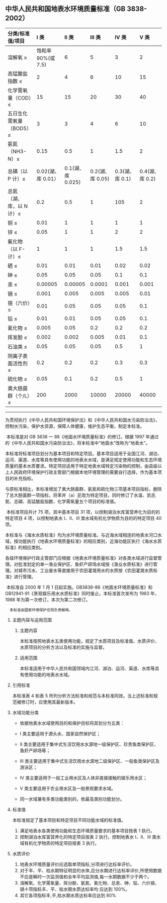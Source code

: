 ## 中华人民共和国地表水环境质量标准（GB 3838-2002）

| 分类/标准值/项目         | Ⅰ 类               | Ⅱ 类              | Ⅲ 类             | Ⅳ 类            | Ⅴ 类            |
| :----------------------- | :----------------- | :---------------- | :--------------- | :-------------- | :-------------- |
| 溶解氧 ≥                 | 饱和率 90%(或 7.5) | 6                 | 5                | 3               | 2               |
| 高锰酸盐指数 ≤           | 2                  | 4                 | 6                | 10              | 15              |
| 化学需氧量（COD）≤       | 15                 | 15                | 20               | 30              | 40              |
| 五日生化需氧量（BOD5）≤  | 3                  | 3                 | 4                | 6               | 10              |
| 氨氮（NH3-N）≤           | 0.15               | 0.5               | 1                | 1.5             | 2               |
| 总磷（以 P 计）≤         | 0.02(湖、库 0.01） | 0.1(湖、库 0.025) | 0.2(湖、库 0.05) | 0.3(湖、库 0.1) | 0.4(湖、库 0.2) |
| 总氮（湖、库，以 N 计）≤ | 0.2                | 0.5               | 1                | 105             | 2               |
| 铜 ≤                     | 0.01               | 1                 | 1                | 1               | 1               |
| 锌 ≤                     | 0.05               | 1                 | 1                | 2               | 2               |
| 氟化物（以 F-计）≤       | 1                  | 1                 | 1                | 1.5             | 1.5             |
| 硒 ≤                     | 0.01               | 0.01              | 0.01             | 0.02            | 0.02            |
| 砷 ≤                     | 0.05               | 0.05              | 0.05             | 0.1             | 0.1             |
| 汞 ≤                     | 0.00005            | 0.00005           | 0.0001           | 0.001           | 0.001           |
| 镉 ≤                     | 0.001              | 0.005             | 0.005            | 0.005           | 0.01            |
| 铬（六价）≤              | 0.01               | 0.05              | 0.05             | 0.05            | 0.1             |
| 铅 ≤                     | 0.01               | 0.01              | 0.05             | 0.05            | 0.1             |
| 氰化物 ≤                 | 0.005              | 0.05              | 0.2              | 0.2             | 0.2             |
| 挥发酚 ≤                 | 0.002              | 0.002             | 0.005            | 0.01            | 0.1             |
| 石油类 ≤                 | 0.05               | 0.05              | 0.05             | 0.5             | 1               |
| 阴离子表面活性剂 ≤       | 0.2                | 0.2               | 0.2              | 0.3             | 0.3             |
| 硫化物 ≤                 | 0.05               | 0.1               | 0.2              | 0.5             | 1               |
| 粪大肠菌群（个/L）≤      | 200                | 2000              | 10000            | 20000           | 40000           |

---

​ 为贯彻执行《中华人民共和国环境保护法》和《中华人民共和国水污染防治法》，控制水污染，保护水资源，保障人体健康，维护生态平衡，制定本标准。

​ 本标准是对 GB 3838 一 88《地面水环境质量标准》的修订。根据 1997 年通过的《中华人民共和国水污染防治法》，将本标准中“地面水”改称为“地表水”。

​ 本标准将标准项目划分为基本项目和特定项目。基本项目适用于全国江河、湖泊、运河、渠道、水库等具有使用功能的地表水水域，是满足规定使用功能和生态环境质量的基本水质要求。特定项目适用于特定地表水域特定污染物的控制，由县级以上人民政府环境保护行政主管部门根据本地环境管理的需要自行选择，作为基本项目的补充指标。

​ 与原标准相比，本标准增加了粪大肠菌群、氨氮和硫化物三项基本项目指标，删除了总大肠菌群一项指标，将苯并（a）芘改为特定项目，同时修订了水温、凯氏氮、总磷、高锰酸盐指数、化学需氧量五个项目的标准值。

​ 本标准项目共计 75 项，其中基本项目 31 项，以控制湖泊水库富营养化为目的的特定项目 4 项，以控制地表水 I、II、III 类水域有机化学物质为目的的特定项目 40 项。

​ 本标准与《海水水质标准》均为水环境质量标准。与近海水域相连的地表水河口水域，按功能执行《地表水环境质量标准》的相应类别，近海功能区执行《海水水质标准》的相应类别。

​ 各级环境保护行政主管部门应根据《地表水环境质量标准》对各类水域进行监督管理。对批准划定的单一渔业保护区、鱼虾产卵场水域按《渔业水质标准》进行管理。对城市污水、工业废水等直接用于农田灌溉用水的水质按《农田灌溉水质标准》进行管理。

​ 本标准自 2000 年 1 月 1 日起实施。GB3838-88《地面水环境质量标准》和 GB12941-91《景观娱乐用水水质标准》同时废止。本标准首次发布为 1983 年，1988 年为第一次修订，本次为第二次修订。

      本标准由国家环境保护总局负责解释。

1. 主题内容与运用范围

   1. 主题内容

      本标准按照地表水五类使用功能，规定了水质项目及标准值、水质评价、水质项目的分析方法以及标准的实施与监督。

   2. 适用范围

      本标准适用于中华人民共和国领域内江河、湖泊、运河、渠道、水库等具有使用功能的地表水水域。

2. 引用标准

   本标准表 4 和表 5 所列分析方法标准和规范与本标准同效。当上述标准和规范被修订时，应使用其最新版本。

3. 水域功能分类

   - 依据地表水水域使用目的和保护目标将其划分为五类：

   - I 类主要适用于源头水、国家自然保护区；

   - II 类主要适用于集中式生活饮用水水源地一级保护区、珍贵鱼类保护区、鱼虾产卵场等；

   - III 类主要适用于集中式生活饮用水水源地二级保护区、一般鱼类保护区及游泳区；

   - IV 类主要适用于一般工业用水区及人体非直接接触的娱乐用水区；

   - V 类主要适用于农业用水区及一般景观要求水域。

   - 同一水域兼有多类功能类别的，依最高类别功能划分。

4. 标准值

   本标准规定了基本项目和特定项目不同功能水域的标准值。

   1. 满足地表水各类使用功能和生态环境质量要求的基本项目按表 1 执行。
   2. 控制湖泊水库富营养化的特定项目按表 2 执行。控制地表水 I、II、III 类水域有机化学物质的特定项目按表 3 执行。

5. 水质评价

   1. 地表水环境质量评价应选取单项指标,分项进行达标率评价。
   2. 对于丰、平、枯水期特征明显的水体,应分水期进行达标率评价,所使用数据不应是瞬时一次监测值和全年平均监测值,每一水期数据不少于两个。
   3. 溶解氧、化学需氧量、挥分酚、氨氮、氰化物、总汞、砷、铅、六价铬、镉十项指标丰、平、枯水期水质达标率均 应达到 100%。
   4. 其它各项指标丰,平,枯水期水质达标率应达到 80%
